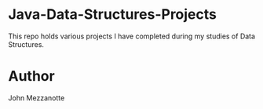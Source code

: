 # Java-Data-Structures-Projects
This repo holds various projects I have completed during my studies of Data Structures. 

# Author
John Mezzanotte
